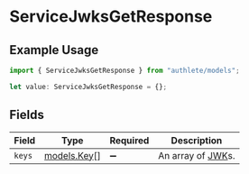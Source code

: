 # ServiceJwksGetResponse

## Example Usage

```typescript
import { ServiceJwksGetResponse } from "authlete/models";

let value: ServiceJwksGetResponse = {};
```

## Fields

| Field                                                              | Type                                                               | Required                                                           | Description                                                        |
| ------------------------------------------------------------------ | ------------------------------------------------------------------ | ------------------------------------------------------------------ | ------------------------------------------------------------------ |
| `keys`                                                             | [models.Key](../models/key.md)[]                                   | :heavy_minus_sign:                                                 | An array of [JWK](https://datatracker.ietf.org/doc/html/rfc7517)s. |